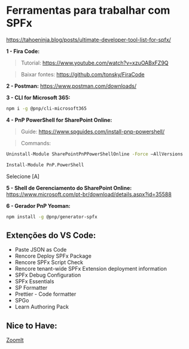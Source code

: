 # Ferramentas para trabalhar com SPFx

https://tahoeninja.blog/posts/ultimate-developer-tool-list-for-spfx/

**1 - Fira Code:**

> Tutorial:
https://www.youtube.com/watch?v=xzuOABxFZ9Q

> Baixar fontes:
https://github.com/tonsky/FiraCode

**2 - Postman:**
https://www.postman.com/downloads/

**3 - CLI for Microsoft 365:**

```bash
npm i -g @pnp/cli-microsoft365
```

**4 - PnP PowerShell for SharePoint Online:**

> Guide:
> https://www.spguides.com/install-pnp-powershell/

> Commands:

```bash
Uninstall-Module SharePointPnPPowerShellOnline -Force –AllVersions

Install-Module PnP.PowerShell

```

Selecione [A]

**5 - Shell de Gerenciamento do SharePoint Online:**
https://www.microsoft.com/pt-br/download/details.aspx?id=35588

**6 - Gerador PnP Yeoman:**

```bash
npm install -g @pnp/generator-spfx
```

## Extenções do VS Code:

- Paste JSON as Code
- Rencore Deploy SPFx Package
- Rencore SPFx Script Check
- Rencore tenant-wide SPFx Extension deployment information
- SPFx Debug Configuration
- SPFx Essentials
- SP Formatter
- Prettier - Code formatter
- SPGo
- Learn Authoring Pack

## Nice to Have:

[ZoomIt](https://learn.microsoft.com/pt-br/sysinternals/downloads/zoomit)
